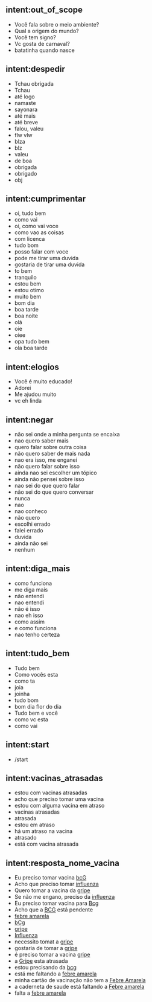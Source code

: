 ## intent:out_of_scope
- Você fala sobre o meio ambiente?
- Qual a origem do mundo?
- Você tem signo?
- Vc gosta de carnaval?
- batatinha quando nasce

## intent:despedir
- Tchau obrigada
- Tchau
- até logo
- namaste
- sayonara
- até mais
- até breve
- falou, valeu
- flw vlw
- blza
- blz
- valeu
- de boa
- obrigada
- obrigado
- obj

## intent:cumprimentar
- oi, tudo bem
- como vai
- oi, como vai voce
- como vao as coisas
- com licenca
- tudo bom
- posso falar com voce
- pode me tirar uma duvida
- gostaria de tirar uma duvida
- to bem
- tranquilo
- estou bem
- estou otimo
- muito bem
- bom dia
- boa tarde
- boa noite
- olá
- oie
- oiee
- opa tudo bem
- ola boa tarde

## intent:elogios
- Você é  muito educado!
- Adorei
- Me ajudou muito
- vc eh linda

## intent:negar
- não sei onde a minha pergunta se encaixa
- nao quero saber mais
- quero falar sobre outra coisa
- não quero saber de mais nada
- nao era isso, me enganei
- não quero falar sobre isso
- ainda nao sei escolher um tópico
- ainda não pensei sobre isso
- nao sei do que quero falar
- não sei do que quero conversar
- nunca
- nao
- nao conheco
- não quero
- escolhi errado
- falei errado
- duvida
- ainda não sei
- nenhum

## intent:diga_mais
- como funciona
- me diga mais
- não entendi
- nao entendi
- não é isso
- nao eh isso
- como assim
- e como funciona
- nao tenho certeza

## intent:tudo_bem
- Tudo bem
- Como vocês esta
- como ta
- joia
- joinha
- tudo bom
- bom dia flor do dia
- Tudo bem e você
- como vc esta
- como vai

## intent:start
- /start

## intent:vacinas_atrasadas
- estou com vacinas atrasadas
- acho que preciso tomar uma vacina
- estou com alguma vacina em atraso
- vacinas atrasadas
- atrasada
- estou em atraso
- há um atraso na vacina
- atrasado
- está com vacina atrasada

## intent:resposta_nome_vacina
- Eu preciso tomar vacina [bcG](vacina)
- Acho que preciso tomar [influenza](vacina)
- Quero tomar a vacina da [gripe](vacina)
- Se não me engano, preciso da [influenza](vacina)
- Eu preciso tomar vacina para [Bcg](vacina)
- Acho que a [BCG](vacina) está pendente
- [febre amarela](vacina)
- [bCg](vacina)
- [gripe](vacina)
- [Influenza](vacina)
- necessito tomat a [gripe](vacina)
- gostaria de tomar a [gripe](vacina)
- é preciso tomar a vacina [gripe](vacina)
- a [Gripe](vacina) esta atrasada
- estou precisando da [bcg](vacina)
- está me faltando a [febre amarela](vacina)
- minha cartão de vacinação não tem a [Febre Amarela](vacina)
- a caderneta de saude está faltando a [Febre amarela](vacina)
- falta a [febre amarela](vacina)

